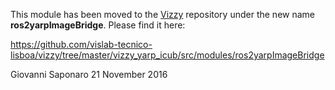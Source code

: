 This module has been moved to the [Vizzy](https://github.com/vislab-tecnico-lisboa/vizzy) repository under the new name **ros2yarpImageBridge**. Please find it here:

https://github.com/vislab-tecnico-lisboa/vizzy/tree/master/vizzy_yarp_icub/src/modules/ros2yarpImageBridge

Giovanni Saponaro
21 November 2016

